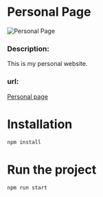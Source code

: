 # Personal Page

![Personal Page](https://repository-images.githubusercontent.com/271175138/5efaa500-b3f7-11ea-9135-db3c0a448044)

<h3>Description:</h3>
<p>This is my personal website.</p>

<h3>url:</h3>
<a href="https://personal-page.jhonangulo.vercel.app/">Personal page</a>

# Installation
`npm install`

# Run the project
`npm run start`
